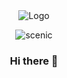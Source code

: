 <div style="text-align:center;"><img src="https://media.giphy.com/media/WJZHd7NDnfoLrw3ru6/giphy.gif" alt="Logo" />


![scenic](https://media.giphy.com/media/WJZHd7NDnfoLrw3ru6/giphy.gif)

### Hi there 👋

<!--
**iamhenrika/iamhenrika** is a ✨ _special_ ✨ repository because its `README.md` (this file) appears on your GitHub profile.

Here are some ideas to get you started:

- 🔭 I’m currently working on ...
- 🌱 I’m currently learning ...
- 👯 I’m looking to collaborate on ...
- 🤔 I’m looking for help with ...
- 💬 Ask me about ...
- 📫 How to reach me: ...
- 😄 Pronouns: ...
- ⚡ Fun fact: ...
-->
